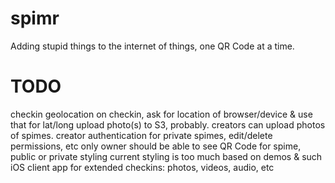 spimr
=====

Adding stupid things to the internet of things, one QR Code at a time.

TODO
=====
checkin geolocation
  on checkin, ask for location of browser/device & use that for lat/long
upload photo(s)
  to S3, probably. creators can upload photos of spimes.
creator authentication
  for private spimes, edit/delete permissions, etc
  only owner should be able to see QR Code for spime, public or private
styling
  current styling is too much based on demos & such
iOS client app
  for extended checkins: photos, videos, audio, etc
